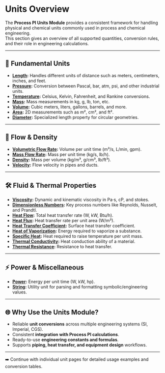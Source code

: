 # Units Overview

The **Process PI Units Module** provides a consistent framework for handling physical and chemical units commonly used in process and chemical engineering.  
This section gives an overview of all supported quantities, conversion rules, and their role in engineering calculations.

---

## 📏 Fundamental Units

- **[Length](length.md):** Handles different units of distance such as meters, centimeters, inches, and feet.  
- **[Pressure](pressure.md):** Conversion between Pascal, bar, atm, psi, and other industrial units.  
- **[Temperature](temperature.md):** Celsius, Kelvin, Fahrenheit, and Rankine conversions.  
- **[Mass](mass.md):** Mass measurements in kg, g, lb, ton, etc.  
- **[Volume](volume.md):** Cubic meters, liters, gallons, barrels, and more.  
- **[Area](area.md):** 2D measurements such as m², cm², and ft².  
- **[Diameter](diameter.md):** Specialized length property for circular geometries.

---

## 💨 Flow & Density

- **[Volumetric Flow Rate](volumetric_flowrate.md):** Volume per unit time (m³/s, L/min, gpm).  
- **[Mass Flow Rate](mass_flowrate.md):** Mass per unit time (kg/s, lb/h).  
- **[Density](density.md):** Mass per volume (kg/m³, g/cm³, lb/ft³).  
- **[Velocity](velocity.md):** Flow velocity in pipes and ducts.

---

## 🛠️ Fluid & Thermal Properties

- **[Viscosity](viscosity.md):** Dynamic and kinematic viscosity in Pa·s, cP, and stokes.  
- **[Dimensionless Numbers](dimensionless.md):** Key process numbers like Reynolds, Nusselt, and Prandtl.  
- **[Heat Flow](heat_flow.md):** Total heat transfer rate (W, kW, Btu/h).  
- **[Heat Flux](heat_flux.md):** Heat transfer rate per unit area (W/m²).  
- **[Heat Transfer Coefficient](heat_transfer_coefficient.md):** Surface heat transfer coefficient.  
- **[Heat of Vaporization](heat_of_vapouraization.md):** Energy required to vaporize a substance.  
- **[Specific Heat](specific_heat.md):** Heat required to raise temperature per unit mass.  
- **[Thermal Conductivity](thermal_conductivity.md):** Heat conduction ability of a material.  
- **[Thermal Resistance](thermal_resistance.md):** Resistance to heat transfer.

---

## ⚡ Power & Miscellaneous

- **[Power](power.md):** Energy per unit time (W, kW, hp).  
- **[String](string.md):** Utility unit for parsing and formatting symbolic/engineering values.

---

## 🌐 Why Use the Units Module?

- Reliable **unit conversions** across multiple engineering systems (SI, Imperial, CGS).  
- Consistent **integration with Process PI calculations**.  
- Ready-to-use **engineering constants and formulas**.  
- Supports **piping, heat transfer, and equipment design** workflows.

---

➡️ Continue with individual unit pages for detailed usage examples and conversion tables.
